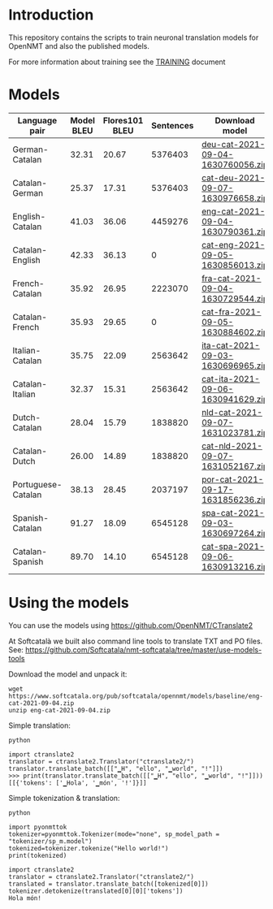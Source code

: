 # Introduction

This repository contains the scripts to train neuronal translation models for OpenNMT and also the published models.

For more information about training see the [TRAINING](TRAINING.md) document

# Models

Language pair | Model BLEU | Flores101 BLEU |Sentences| Download model
|---|---|---|---|---
|German-Catalan | 32.31 |20.67 | 5376403 | [deu-cat-2021-09-04-1630760056.zip](https://www.softcatala.org/pub/softcatala/opennmt/models/baseline/deu-cat-2021-09-04-1630760056.zip)
|Catalan-German | 25.37 |17.31 | 5376403 | [cat-deu-2021-09-07-1630976658.zip](https://www.softcatala.org/pub/softcatala/opennmt/models/baseline/cat-deu-2021-09-07-1630976658.zip)
|English-Catalan | 41.03 |36.06 | 4459276 | [eng-cat-2021-09-04-1630790361.zip](https://www.softcatala.org/pub/softcatala/opennmt/models/baseline/eng-cat-2021-09-04-1630790361.zip)
|Catalan-English | 42.33 |36.13 | 0 | [cat-eng-2021-09-05-1630856013.zip](https://www.softcatala.org/pub/softcatala/opennmt/models/baseline/cat-eng-2021-09-05-1630856013.zip)
|French-Catalan | 35.92 |26.95 | 2223070 | [fra-cat-2021-09-04-1630729544.zip](https://www.softcatala.org/pub/softcatala/opennmt/models/baseline/fra-cat-2021-09-04-1630729544.zip)
|Catalan-French | 35.93 |29.65 | 0 | [cat-fra-2021-09-05-1630884602.zip](https://www.softcatala.org/pub/softcatala/opennmt/models/baseline/cat-fra-2021-09-05-1630884602.zip)
|Italian-Catalan | 35.75 |22.09 | 2563642 | [ita-cat-2021-09-03-1630696965.zip](https://www.softcatala.org/pub/softcatala/opennmt/models/baseline/ita-cat-2021-09-03-1630696965.zip)
|Catalan-Italian | 32.37 |15.31 | 2563642 | [cat-ita-2021-09-06-1630941629.zip](https://www.softcatala.org/pub/softcatala/opennmt/models/baseline/cat-ita-2021-09-06-1630941629.zip)
|Dutch-Catalan | 28.04 |15.79 | 1838820 | [nld-cat-2021-09-07-1631023781.zip](https://www.softcatala.org/pub/softcatala/opennmt/models/baseline/nld-cat-2021-09-07-1631023781.zip)
|Catalan-Dutch | 26.00 |14.89 | 1838820 | [cat-nld-2021-09-07-1631052167.zip](https://www.softcatala.org/pub/softcatala/opennmt/models/baseline/cat-nld-2021-09-07-1631052167.zip)
|Portuguese-Catalan | 38.13 |28.45 | 2037197 | [por-cat-2021-09-17-1631856236.zip](https://www.softcatala.org/pub/softcatala/opennmt/models/baseline/por-cat-2021-09-17-1631856236.zip)
|Spanish-Catalan | 91.27 |18.09 | 6545128 | [spa-cat-2021-09-03-1630697264.zip](https://www.softcatala.org/pub/softcatala/opennmt/models/baseline/spa-cat-2021-09-03-1630697264.zip)
|Catalan-Spanish | 89.70 |14.10 | 6545128 | [cat-spa-2021-09-06-1630913216.zip](https://www.softcatala.org/pub/softcatala/opennmt/models/baseline/cat-spa-2021-09-06-1630913216.zip)

# Using the models

You can use the models using https://github.com/OpenNMT/CTranslate2

At Softcatalà we built also command line tools to translate TXT and PO files. See: https://github.com/Softcatala/nmt-softcatala/tree/master/use-models-tools


Download the model and unpack it:

```
wget https://www.softcatala.org/pub/softcatala/opennmt/models/baseline/eng-cat-2021-09-04.zip
unzip eng-cat-2021-09-04.zip
```

Simple translation:

```
python

import ctranslate2
translator = ctranslate2.Translator("ctranslate2/")
translator.translate_batch([["▁H", "ello", "▁world", "!"]])
>>> print(translator.translate_batch([["▁H", "ello", "▁world", "!"]]))
[[{'tokens': ['▁Hola', '▁món', '!']}]]

```

Simple tokenization & translation:


```
python

import pyonmttok
tokenizer=pyonmttok.Tokenizer(mode="none", sp_model_path = "tokenizer/sp_m.model")
tokenized=tokenizer.tokenize("Hello world!")
print(tokenized)

import ctranslate2
translator = ctranslate2.Translator("ctranslate2/")
translated = translator.translate_batch([tokenized[0]])
tokenizer.detokenize(translated[0][0]['tokens'])
Hola món!
```
